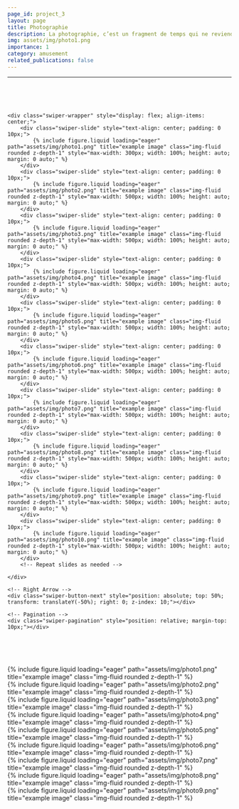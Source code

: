 ```yaml
---
page_id: project_3
layout: page
title: Photographie
description: La photographie, c’est un fragment de temps qui ne reviendra pas.
img: assets/img/photo1.png
importance: 1
category: amusement
related_publications: false
---
```

---
<br><br><br>

<!-- Include Swiper's CSS -->
<link rel="stylesheet" href="https://unpkg.com/swiper/swiper-bundle.min.css">

<div class="swiper-container" style="width: 100%; max-width: 900px; margin: 0 auto; position: relative;">
    <!-- Left Arrow -->
    <div class="swiper-button-prev" style="position: absolute; top: 50%; transform: translateY(-50%); left: 0; z-index: 10;"></div>

    <div class="swiper-wrapper" style="display: flex; align-items: center;">
        <div class="swiper-slide" style="text-align: center; padding: 0 10px;">
            {% include figure.liquid loading="eager" path="assets/img/photo1.png" title="example image" class="img-fluid rounded z-depth-1" style="max-width: 300px; width: 100%; height: auto; margin: 0 auto;" %}
        </div>
        <div class="swiper-slide" style="text-align: center; padding: 0 10px;">
            {% include figure.liquid loading="eager" path="assets/img/photo2.png" title="example image" class="img-fluid rounded z-depth-1" style="max-width: 500px; width: 100%; height: auto; margin: 0 auto;" %}
        </div>
        <div class="swiper-slide" style="text-align: center; padding: 0 10px;">
            {% include figure.liquid loading="eager" path="assets/img/photo3.png" title="example image" class="img-fluid rounded z-depth-1" style="max-width: 500px; width: 100%; height: auto; margin: 0 auto;" %}
        </div>
        <div class="swiper-slide" style="text-align: center; padding: 0 10px;">
            {% include figure.liquid loading="eager" path="assets/img/photo4.png" title="example image" class="img-fluid rounded z-depth-1" style="max-width: 500px; width: 100%; height: auto; margin: 0 auto;" %}
        </div>
        <div class="swiper-slide" style="text-align: center; padding: 0 10px;">
            {% include figure.liquid loading="eager" path="assets/img/photo5.png" title="example image" class="img-fluid rounded z-depth-1" style="max-width: 500px; width: 100%; height: auto; margin: 0 auto;" %}
        </div>
        <div class="swiper-slide" style="text-align: center; padding: 0 10px;">
            {% include figure.liquid loading="eager" path="assets/img/photo6.png" title="example image" class="img-fluid rounded z-depth-1" style="max-width: 500px; width: 100%; height: auto; margin: 0 auto;" %}
        </div>
        <div class="swiper-slide" style="text-align: center; padding: 0 10px;">
            {% include figure.liquid loading="eager" path="assets/img/photo7.png" title="example image" class="img-fluid rounded z-depth-1" style="max-width: 500px; width: 100%; height: auto; margin: 0 auto;" %}
        </div>
        <div class="swiper-slide" style="text-align: center; padding: 0 10px;">
            {% include figure.liquid loading="eager" path="assets/img/photo8.png" title="example image" class="img-fluid rounded z-depth-1" style="max-width: 500px; width: 100%; height: auto; margin: 0 auto;" %}
        </div>
        <div class="swiper-slide" style="text-align: center; padding: 0 10px;">
            {% include figure.liquid loading="eager" path="assets/img/photo9.png" title="example image" class="img-fluid rounded z-depth-1" style="max-width: 500px; width: 100%; height: auto; margin: 0 auto;" %}
        </div>
        <div class="swiper-slide" style="text-align: center; padding: 0 10px;">
            {% include figure.liquid loading="eager" path="assets/img/photo10.png" title="example image" class="img-fluid rounded z-depth-1" style="max-width: 500px; width: 100%; height: auto; margin: 0 auto;" %}
        </div>
        <!-- Repeat slides as needed -->
        
    </div>

    <!-- Right Arrow -->
    <div class="swiper-button-next" style="position: absolute; top: 50%; transform: translateY(-50%); right: 0; z-index: 10;"></div>

    <!-- Pagination -->
    <div class="swiper-pagination" style="position: relative; margin-top: 10px;"></div>
</div>

<!-- Include Swiper's JS -->
<script src="https://unpkg.com/swiper/swiper-bundle.min.js"></script>

<script>
var swiper = new Swiper('.swiper-container', {
    direction: 'horizontal',
    loop: true,
    slidesPerView: 4,                 // Show 3 slides at once
    centeredSlides: true,             // Center the active slide
    spaceBetween: 30,                 // Increased space between slides to accommodate zoom
    autoplay: {
        delay: 2000,                  // Autoplay delay
        disableOnInteraction: false,  // Keep autoplay active after user interaction
    },
    speed: 600,                       // Slow down the transition speed for smoother effect
    pagination: {
        el: '.swiper-pagination',
        clickable: true,
    },
    navigation: {
        nextEl: '.swiper-button-next',
        prevEl: '.swiper-button-prev',
    },
    slideToClickedSlide: true,        // Zoom the clicked slide
    on: {
        slideChangeTransitionEnd: function () {
            // Reset all slides
            swiper.slides.forEach(slide => {
                slide.style.zIndex = '1';
                slide.querySelector('img').style.transform = 'scale(1)';
            });
            // Zoom the active slide
            const activeSlide = swiper.slides[swiper.activeIndex];
            activeSlide.style.zIndex = '2';
            activeSlide.querySelector('img').style.transform = 'scale(2)';
        }
    }
});
</script>
<br><br><br>
<div class="row">
    <div class="col-sm mt-3 mt-md-0">
        {% include figure.liquid loading="eager" path="assets/img/photo1.png" title="example image" class="img-fluid rounded z-depth-1" %}
    </div>
    <div class="col-sm mt-3 mt-md-0">
        {% include figure.liquid loading="eager" path="assets/img/photo2.png" title="example image" class="img-fluid rounded z-depth-1" %}
    </div>
    <div class="col-sm mt-3 mt-md-0">
        {% include figure.liquid loading="eager" path="assets/img/photo3.png" title="example image" class="img-fluid rounded z-depth-1" %}
    </div>
</div>

<div class="row">
    <div class="col-sm mt-3 mt-md-0">
        {% include figure.liquid loading="eager" path="assets/img/photo4.png" title="example image" class="img-fluid rounded z-depth-1" %}
    </div>
    <div class="col-sm mt-3 mt-md-0">
        {% include figure.liquid loading="eager" path="assets/img/photo5.png" title="example image" class="img-fluid rounded z-depth-1" %}
    </div>
    <div class="col-sm mt-3 mt-md-0">
        {% include figure.liquid loading="eager" path="assets/img/photo6.png" title="example image" class="img-fluid rounded z-depth-1" %}
    </div>
</div>

<div class="row">
    <div class="col-sm mt-3 mt-md-0">
        {% include figure.liquid loading="eager" path="assets/img/photo7.png" title="example image" class="img-fluid rounded z-depth-1" %}
    </div>
    <div class="col-sm mt-3 mt-md-0">
        {% include figure.liquid loading="eager" path="assets/img/photo8.png" title="example image" class="img-fluid rounded z-depth-1" %}
    </div>
    <div class="col-sm mt-3 mt-md-0">
        {% include figure.liquid loading="eager" path="assets/img/photo9.png" title="example image" class="img-fluid rounded z-depth-1" %}
    </div>
</div>




